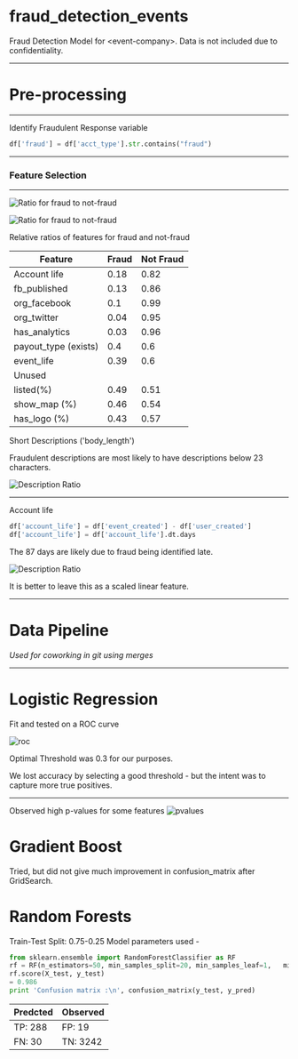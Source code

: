 # fraud_detection_events
Fraud Detection Model for &lt;event-company>. Data is not included due to confidentiality.

---

# Pre-processing

---

Identify Fraudulent Response variable

```python
df['fraud'] = df['acct_type'].str.contains("fraud")
```

---

### Feature Selection

---

![Ratio for fraud to not-fraud](images/feature_imp.png)

![Ratio for fraud to not-fraud](images/feature_imp_single_bar.png)

Relative ratios of features for fraud and not-fraud

| Feature | Fraud | Not Fraud |
| --------| ----- | --------- |
| Account life| 0.18 | 0.82|
| fb_published| 0.13| 0.86|
|org_facebook |0.1|0.99|
|org_twitter|0.04|0.95|
|has_analytics|0.03|0.96|
|payout_type (exists)|0.4|0.6|
|event_life|0.39|0.6|
|Unused| | |
|listed(%)|0.49|0.51|
|show_map (%) |0.46 | 0.54|
|has_logo (%)| 0.43| 0.57 |


Short Descriptions ('body_length')

Fraudulent descriptions are most likely to have descriptions below 23 characters.

![Description Ratio](images/cutoff.png)

---
Account life

```python
df['account_life'] = df['event_created'] - df['user_created']
df['account_life'] = df['account_life'].dt.days
```




The 87 days are likely due to fraud being identified late.

![Description Ratio](images/acctcutoff.png)


It is better to leave this as a scaled linear feature.


---
# Data Pipeline
_Used for coworking in git using merges_


---

# Logistic Regression

Fit and tested on a ROC curve

![roc](images/roc_curve.png)

Optimal Threshold was 0.3 for our purposes.  

We lost accuracy by selecting a good threshold - but the intent was to capture more true positives.

---

Observed high p-values for some features
![pvalues](images/pvalues.png)


# Gradient Boost

Tried, but did not give much improvement in confusion_matrix after GridSearch.

# Random Forests

Train-Test Split: 0.75-0.25
Model parameters used -

```python
from sklearn.ensemble import RandomForestClassifier as RF
rf = RF(n_estimators=50, min_samples_split=20, min_samples_leaf=1,   min_impurity_split=1e-5, max_depth = 30, oob_score=True)
rf.score(X_test, y_test)
= 0.986
print 'Confusion matrix :\n', confusion_matrix(y_test, y_pred)
```

|Predcted |Observed  |
|--|--|
|TP: 288 | FP: 19 |
|FN: 30   | TN: 3242|
